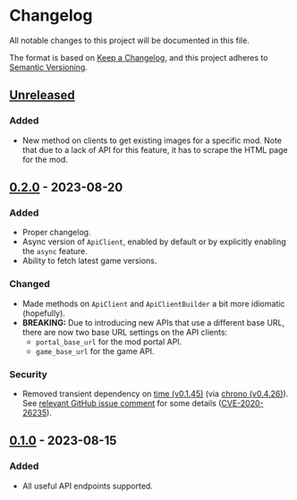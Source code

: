 # Changelog

All notable changes to this project will be documented in this file.

The format is based on [Keep a Changelog](https://keepachangelog.com/en/1.0.0/),
and this project adheres to [Semantic Versioning](https://semver.org/spec/v2.0.0.html).

<!-- next-heading -->
## [Unreleased] <!-- next-date -->

### Added

 - New method on clients to get existing images for a specific mod.
   Note that due to a lack of API for this feature, it has to scrape the HTML
   page for the mod.

## [0.2.0] - 2023-08-20

### Added

 - Proper changelog.
 - Async version of `ApiClient`, enabled by default or by explicitly enabling
   the `async` feature.
 - Ability to fetch latest game versions.

### Changed

 - Made methods on `ApiClient` and `ApiClientBuilder` a bit more idiomatic
   (hopefully).
 - **BREAKING:** Due to introducing new APIs that use a different base URL,
   there are now two base URL settings on the API clients:
    - `portal_base_url` for the mod portal API.
    - `game_base_url` for the game API.

### Security

 - Removed transient dependency on [time (v0.1.45)][time_0.1.45]
   (via [chrono (v0.4.26)][chrono_0.4.26]).
   See [relevant GitHub issue comment][chrono_time_cve_issue] for some details
   ([CVE-2020-26235][]).

[time_0.1.45]: https://crates.io/crates/time/0.1.45
[chrono_0.4.26]: https://crates.io/crates/chrono/0.4.26
[chrono_time_cve_issue]: https://github.com/chronotope/chrono/issues/602#issuecomment-1242149249
[CVE-2020-26235]: https://cve.circl.lu/cve/CVE-2020-26235

## [0.1.0] - 2023-08-15

### Added

 - All useful API endpoints supported.

<!-- next-url -->
[unreleased]: https://github.com/Sharparam/facti/compare/facti-api/v0.2.0...HEAD
[0.2.0]: https://github.com/Sharparam/facti/compare/facti-api/v0.1.0...facti-api/v0.2.0
[0.1.0]: https://github.com/Sharparam/facti/releases/tag/facti-api/v0.1.0
